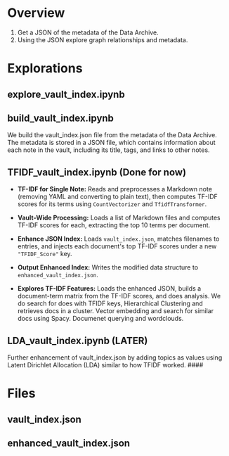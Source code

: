 # Overview

1) Get a JSON of the metadata of the Data Archive.
2) Using the JSON explore graph relationships and metadata.

# Explorations



## explore_vault_index.ipynb



## build_vault_index.ipynb
We build the vault_index.json file from the metadata of the Data Archive. The metadata is stored in a JSON file, which contains information about each note in the vault, including its title, tags, and links to other notes.

## TFIDF_vault_index.ipynb (Done for now)

- **TF-IDF for Single Note:** Reads and preprocesses a Markdown note (removing YAML and converting to plain text), then computes TF-IDF scores for its terms using `CountVectorizer` and `TfidfTransformer`.

- **Vault-Wide Processing:** Loads a list of Markdown files and computes TF-IDF scores for each, extracting the top 10 terms per document.

- **Enhance JSON Index:** Loads `vault_index.json`, matches filenames to entries, and injects each document's top TF-IDF scores under a new `"TFIDF_Score"` key.

- **Output Enhanced Index:** Writes the modified data structure to `enhanced_vault_index.json`.

- **Explores TF-IDF Features:** Loads the enhanced JSON, builds a document-term matrix from the TF-IDF scores, and does analysis. We do search for does with  TFIDF keys, Hierarchical Clustering
and retrieves docs in a cluster. Vector embedding and search for similar docs using Spacy. Documenet querying and wordclouds.

## LDA_vault_index.ipynb (LATER)
Further enhancement of vault_index.json by adding topics as values using Latent Dirichlet Allocation (LDA) similar to how TFIDF worked. #### 

# Files

## vault_index.json

## enhanced_vault_index.json


